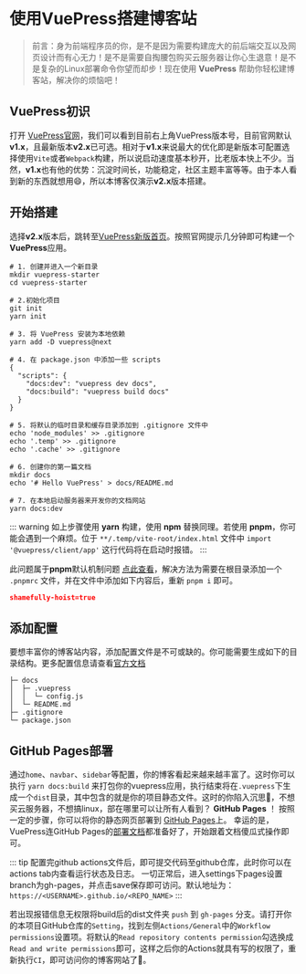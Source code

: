 # 使用VuePress搭建博客站
> 前言：身为前端程序员的你，是不是因为需要构建庞大的前后端交互以及网页设计而有心无力！是不是需要自掏腰包购买云服务器让你心生退意！是不是复杂的Linux部署命令你望而却步！现在使用 **VuePress** 帮助你轻松建博客站，解决你的烦恼吧！

## VuePress初识
打开 [VuePress官网](https://vuepress.vuejs.org/zh/)，我们可以看到目前右上角VuePress版本号，目前官网默认**v1.x**，且最新版本**v2.x**已可选。相对于**v1.x**来说最大的优化即是新版本可配置选择使用`Vite`或者`Webpack`构建，所以说启动速度基本秒开，比老版本快上不少。当然，**v1.x**也有他的优势：沉淀时间长，功能稳定，社区主题丰富等等。由于本人看到新的东西就想用😄，所以本博客仅演示**v2.x**版本搭建。

## 开始搭建
选择**v2.x**版本后，跳转至[VuePress新版首页](https://v2.vuepress.vuejs.org/zh/guide/getting-started.html)。按照官网提示几分钟即可构建一个**VuePress**应用。
```shell
# 1. 创建并进入一个新目录
mkdir vuepress-starter
cd vuepress-starter

# 2.初始化项目
git init
yarn init

# 3. 将 VuePress 安装为本地依赖
yarn add -D vuepress@next

# 4. 在 package.json 中添加一些 scripts
{
  "scripts": {
    "docs:dev": "vuepress dev docs",
    "docs:build": "vuepress build docs"
  }
}

# 5. 将默认的临时目录和缓存目录添加到 .gitignore 文件中
echo 'node_modules' >> .gitignore
echo '.temp' >> .gitignore
echo '.cache' >> .gitignore

# 6. 创建你的第一篇文档
mkdir docs
echo '# Hello VuePress' > docs/README.md

# 7. 在本地启动服务器来开发你的文档网站
yarn docs:dev
```

::: warning
如上步骤使用 **yarn** 构建，使用 **npm** 替换同理。若使用 **pnpm**，你可能会遇到一个麻烦。位于 `**/.temp/vite-root/index.html` 文件中 `import '@vuepress/client/app'` 这行代码将在启动时报错。
:::

此问题属于**pnpm**默认机制问题 [点此查看](https://pnpm.io/npmrc#shamefully-hoist)，解决方法为需要在根目录添加一个 `.pnpmrc` 文件，并在文件中添加如下内容后，重新 `pnpm i` 即可。
```json
shamefully-hoist=true
```

## 添加配置
要想丰富你的博客站内容，添加配置文件是不可或缺的。你可能需要生成如下的目录结构。更多配置信息请查看[官方文档](https://v2.vuepress.vuejs.org/zh/guide/configuration.html#%E9%85%8D%E7%BD%AE%E6%96%87%E4%BB%B6)
```shell
├─ docs
│  ├─ .vuepress
│  │  └─ config.js
│  └─ README.md
├─ .gitignore
└─ package.json
```

## GitHub Pages部署
通过`home`、`navbar`、`sidebar`等配置，你的博客看起来越来越丰富了。这时你可以执行 `yarn docs:build` 来打包你的vuepress应用，执行结束将在`.vuepress`下生成一个`dist`目录，其中包含的就是你的项目静态文件。这时的你陷入沉思🤔，不想买云服务器，不想搞linux，部在哪里可以让所有人看到？ **GitHub Pages** ！
按照一定的步骤，你可以将你的静态网页部署到 [GitHub Pages](https://pages.github.com/)上。
幸运的是，VuePress连GitHub Pages的[部署文档](https://v2.vuepress.vuejs.org/zh/guide/deployment.html#github-pages)都准备好了，开始跟着文档傻瓜式操作即可。

::: tip
配置完github actions文件后，即可提交代码至github仓库，此时你可以在actions tab内查看运行状态及日志。
一切正常后，进入settings下pages设置branch为gh-pages，并点击save保存即可访问。默认地址为：`https://<USERNAME>.github.io/<REPO_NAME>`
:::

若出现报错信息无权限将build后的dist文件夹 `push` 到 `gh-pages` 分支。请打开你的本项目GitHub仓库的`Setting`，找到左侧`Actions/General`中的`Workflow permissions`设置项。将默认的`Read repository contents permission`勾选换成`Read and write permissions`即可，这样之后你的Actions就具有写的权限了，重新执行`CI`，即可访问你的博客网站了:100:。